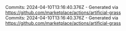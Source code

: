 Commits: 2024-04-10T13:16:40.376Z - Generated via https://github.com/marketplace/actions/artificial-grass
<br>
Commits: 2024-04-10T13:16:40.376Z - Generated via https://github.com/marketplace/actions/artificial-grass
<br>
